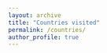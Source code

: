 ```yaml
---
layout: archive
title: "Countries visited"
permalink: /countries/
author_profile: true
---
```


<script src="https://www.amcharts.com/lib/3/ammap.js" type="text/javascript"></script>
<script src="https://www.amcharts.com/lib/3/maps/js/worldHigh.js" type="text/javascript"></script>
<script src="https://www.amcharts.com/lib/3/themes/dark.js" type="text/javascript"></script>
<div id="mapdiv" style="width: 1000px; height: 450px;"></div
<!--- courtesy of amcharts.com -->
<script type="text/javascript">
var map = AmCharts.makeChart("mapdiv",{
type: "map",
theme: "dark",
projection: "mercator",
panEventsEnabled : true,
backgroundColor : "#535364",
backgroundAlpha : 1,
zoomControl: {
zoomControlEnabled : true
},
dataProvider : {
map : "worldHigh",
getAreasFromMap : true,
areas :
[
	{
		"id": "DE", <!-- Germany -->
		"showAsSelected": true
	}
  {
		"id": "Dk", <!-- Denmark -->
		"showAsSelected": true
	}
  {
		"id": "FI", <!-- Finland -->
		"showAsSelected": true
	}
  {
		"id": "FR", <!-- France -->
		"showAsSelected": true
	}
  {
    "id": "GR", <!-- Greece -->
    "showAsSelected": true
  }
  {
  	"id": "IE", <!-- Ireland -->
  	"showAsSelected": true
  }
  {
  	"id": "IS", <!-- Iceland -->
  	"showAsSelected": true
  }
  {
    "id": "IT", <!-- Italy -->
    "showAsSelected": true
  }
  {
    "id": "JA", <!-- Japan -->
    "showAsSelected": true
  }
]
},
areasSettings : {
autoZoom : true,
color : "#B4B4B7",
colorSolid : "#84ADE9",
selectedColor : "#84ADE9",
outlineColor : "#666666",
rollOverColor : "#9EC2F7",
rollOverOutlineColor : "#000000"
}
});
</script>
